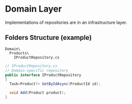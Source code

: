 # Domain Layer
Implementations of repositories are in an infrastructure layer.
## Folders Structure (example)
```
Domain\
  Products\
    IProductRepository.cs
```
```csharp
// IProductRepository.cs
// Domain-specific repository
public interface IProductRepository
{
  Task<Product?> GetByIdAsync(ProductId id);

  void Add(Product product);
}
```
